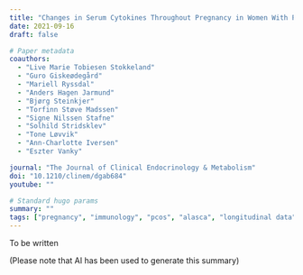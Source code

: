 ```yaml
---
title: "Changes in Serum Cytokines Throughout Pregnancy in Women With Polycystic Ovary Syndrome"
date: 2021-09-16
draft: false

# Paper metadata
coauthors:
  - "Live Marie Tobiesen Stokkeland"
  - "Guro Giskeødegård"
  - "Mariell Ryssdal"
  - "Anders Hagen Jarmund"
  - "Bjørg Steinkjer"
  - "Torfinn Støve Madssen"
  - "Signe Nilssen Stafne"
  - "Solhild Stridsklev"
  - "Tone Løvvik"
  - "Ann-Charlotte Iversen"
  - "Eszter Vanky"

journal: "The Journal of Clinical Endocrinology & Metabolism"
doi: "10.1210/clinem/dgab684"
youtube: ""

# Standard hugo params
summary: ""
tags: ["pregnancy", "immunology", "pcos", "alasca", "longitudinal data"]
---
```


To be written

(Please note that AI has been used to generate this summary)